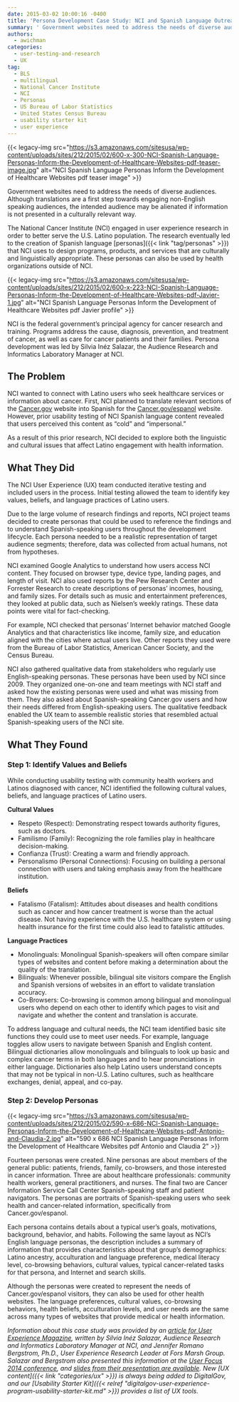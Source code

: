 ```yaml
---
date: 2015-03-02 10:00:16 -0400
title: 'Persona Development Case Study: NCI and Spanish Language Outreach'
summary: ' Government websites need to address the needs of diverse audiences. Although translations are a first step towards engaging non-English speaking audiences, the intended audience may be alienated if information is not presented in a culturally relevant way. The'
authors:
  - awichman
categories:
  - user-testing-and-research
  - UX
tag:
  - BLS
  - multilingual
  - National Cancer Institute
  - NCI
  - Personas
  - US Bureau of Labor Statistics
  - United States Census Bureau
  - usability starter kit
  - user experience
---
```


{{< legacy-img src="https://s3.amazonaws.com/sitesusa/wp-content/uploads/sites/212/2015/02/600-x-300-NCI-Spanish-Language-Personas-Inform-the-Development-of-Healthcare-Websites-pdf-teaser-image.jpg" alt="NCI Spanish Language Personas Inform the Development of Healthcare Websites pdf teaser image" >}}

Government websites need to address the needs of diverse audiences. Although translations are a first step towards engaging non-English speaking audiences, the intended audience may be alienated if information is not presented in a culturally relevant way.

The National Cancer Institute (NCI) engaged in user experience research in order to better serve the U.S. Latino population. The research eventually led to the creation of Spanish language [personas]({{< link "tag/personas" >}}) that NCI uses to design programs, products, and services that are culturally and linguistically appropriate. These personas can also be used by health organizations outside of NCI.

{{< legacy-img src="https://s3.amazonaws.com/sitesusa/wp-content/uploads/sites/212/2015/02/600-x-223-NCI-Spanish-Language-Personas-Inform-the-Development-of-Healthcare-Websites-pdf-Javier-1.jpg" alt="NCI Spanish Language Personas Inform the Development of Healthcare Websites pdf Javier profile" >}}

NCI is the federal government&#8217;s principal agency for cancer research and training. Programs address the cause, diagnosis, prevention, and treatment of cancer, as well as care for cancer patients and their families. Persona development was led by Silvia Inéz Salazar, the Audience Research and Informatics Laboratory Manager at NCI.

## The Problem

NCI wanted to connect with Latino users who seek healthcare services or information about cancer. First, NCI planned to translate relevant sections of the [Cancer.gov](http://www.cancer.gov/) website into Spanish for the [Cancer.gov/espanol](http://www.cancer.gov/espanol) website. However, prior usability testing of NCI Spanish language content revealed that users perceived this content as “cold” and “impersonal.”

As a result of this prior research, NCI decided to explore both the linguistic and cultural issues that affect Latino engagement with health information.

## What They Did

The NCI User Experience (UX) team conducted iterative testing and included users in the process. Initial testing allowed the team to identify key values, beliefs, and language practices of Latino users.

Due to the large volume of research findings and reports, NCI project teams decided to create personas that could be used to reference the findings and to understand Spanish-speaking users throughout the development lifecycle. Each persona needed to be a realistic representation of target audience segments; therefore, data was collected from actual humans, not from hypotheses.

NCI examined Google Analytics to understand how users access NCI content. They focused on browser type, device type, landing pages, and length of visit. NCI also used reports by the Pew Research Center and Forrester Research to create descriptions of personas’ incomes, housing, and family sizes. For details such as music and entertainment preferences, they looked at public data, such as Nielsen’s weekly ratings. These data points were vital for fact-checking.

For example, NCI checked that personas’ Internet behavior matched Google Analytics and that characteristics like income, family size, and education aligned with the cities where actual users live. Other reports they used were from the Bureau of Labor Statistics, American Cancer Society, and the Census Bureau.

NCI also gathered qualitative data from stakeholders who regularly use English-speaking personas. These personas have been used by NCI since 2009. They organized one-on-one and team meetings with NCI staff and asked how the existing personas were used and what was missing from them. They also asked about Spanish-speaking Cancer.gov users and how their needs differed from English-speaking users. The qualitative feedback enabled the UX team to assemble realistic stories that resembled actual Spanish-speaking users of the NCI site.

## What They Found

### Step 1: Identify Values and Beliefs

While conducting usability testing with community health workers and Latinos diagnosed with cancer, NCI identified the following cultural values, beliefs, and language practices of Latino users.

**Cultural Values**

  * Respeto (Respect): Demonstrating respect towards authority figures, such as doctors.
  * Familismo (Family): Recognizing the role families play in healthcare decision-making.
  * Confianza (Trust): Creating a warm and friendly approach.
  * Personalismo (Personal Connections): Focusing on building a personal connection with users and taking emphasis away from the healthcare institution.

**Beliefs**

  * Fatalismo (Fatalism): Attitudes about diseases and health conditions such as cancer and how cancer treatment is worse than the actual disease. Not having experience with the U.S. healthcare system or using health insurance for the first time could also lead to fatalistic attitudes.

**Language Practices**

  * Monolinguals: Monolingual Spanish-speakers will often compare similar types of websites and content before making a determination about the quality of the translation.
  * Bilinguals: Whenever possible, bilingual site visitors compare the English and Spanish versions of websites in an effort to validate translation accuracy.
  * Co-Browsers: Co-browsing is common among bilingual and monolingual users who depend on each other to identify which pages to visit and navigate and whether the content and translation is accurate.

To address language and cultural needs, the NCI team identified basic site functions they could use to meet user needs. For example, language toggles allow users to navigate between Spanish and English content. Bilingual dictionaries allow monolinguals and bilinguals to look up basic and complex cancer terms in both languages and to hear pronunciations in either language. Dictionaries also help Latino users understand concepts that may not be typical in non-U.S. Latino cultures, such as healthcare exchanges, denial, appeal, and co-pay.

### Step 2: Develop Personas

{{< legacy-img src="https://s3.amazonaws.com/sitesusa/wp-content/uploads/sites/212/2015/02/590-x-686-NCI-Spanish-Language-Personas-Inform-the-Development-of-Healthcare-Websites-pdf-Antonio-and-Claudia-2.jpg" alt="590 x 686 NCI Spanish Language Personas Inform the Development of Healthcare Websites pdf Antonio and Claudia 2" >}}

Fourteen personas were created. Nine personas are about members of the general public: patients, friends, family, co-browsers, and those interested in cancer information. Three are about healthcare professionals: community health workers, general practitioners, and nurses. The final two are Cancer Information Service Call Center Spanish-speaking staff and patient navigators. The personas are portraits of Spanish-speaking users who seek health and cancer-related information, specifically from Cancer.gov/espanol.

Each persona contains details about a typical user’s goals, motivations, background, behavior, and habits. Following the same layout as NCI’s English language personas, the description includes a summary of information that provides characteristics about that group’s demographics: Latino ancestry, acculturation and language preference, medical literacy level, co-browsing behaviors, cultural values, typical cancer-related tasks for that persona, and Internet and search skills.

Although the personas were created to represent the needs of Cancer.gov/espanol visitors, they can also be used for other health websites. The language preferences, cultural values, co-browsing behaviors, health beliefs, acculturation levels, and user needs are the same across many types of websites that provide medical or health information.

_Information about this case study was provided by an [article for User Experience Magazine](http://uxpamagazine.org/spanish-language-personas/), written by Silvia Inéz Salazar, Audience Research and Informatics Laboratory Manager at NCI, and Jennifer Romano Bergstrom, Ph.D., User Experience Research Leader at Fors Marsh Group. Salazar and Bergstrom also presented this information at the [User Focus 2014 conference](http://2014.userfocus.org/), and [slides from their presentation are available](https://s3.amazonaws.com/sitesusa/wp-content/uploads/sites/212/2015/02/Spanish-Language-Personas-Inform-the-Development-of-Healthcare-Websites_by_Salazar_RomanoBergstrom_October-17-2014.pdf "Spanish Language Personas Inform the Development of Healthcare Websites PDF")._
_New [UX content]({{< link "categories/ux" >}}) is always being added to DigitalGov, and our [Usability Starter Kit]({{< relref "digitalgov-user-experience-program-usability-starter-kit.md" >}}) provides a list of UX tools._